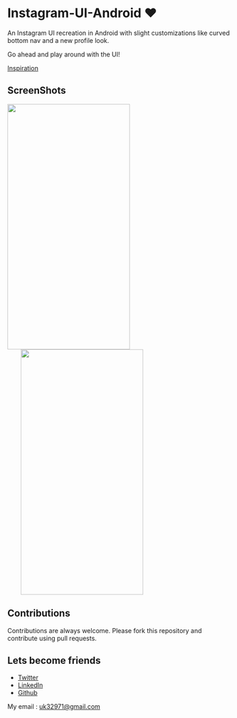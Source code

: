 # Instagram-UI-Android ❤️
An Instagram UI recreation in Android with slight customizations like curved bottom nav and a new profile look.

Go ahead and play around with the UI!

[Inspiration](https://www.instagram.com/p/BvTNK7IhG-k/?utm_source=ig_web_options_share_sheet)


## ScreenShots

<img height=550 width=275 src="https://github.com/usman18/Instagram-UI-Android/blob/master/Screenshots/InstaUI3.JPG"
/>
<img height=550 width=275 src="https://github.com/usman18/Instagram-UI-Android/blob/master/Screenshots/InstaUI4.JPG"
hspace = 30
/> 


## Contributions
Contributions are always welcome. Please fork this repository and contribute using pull requests.

## Lets become friends
- [Twitter](https://twitter.com/khan_usman_18)
- [LinkedIn](https://www.linkedin.com/in/usman-khan-7b04b1138)
- [Github](https://github.com/usman18)

My email : uk32971@gmail.com
